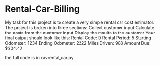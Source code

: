# Rental-Car-Billing
My task for this project is to create a very simple rental car cost estimator. The project is broken into three sections: Collect customer input Calculate the costs from the customer input Display the results to the customer Your final output should look like this: Rental Code: D Rental Period: 5 Starting Odometer: 1234 Ending Odometer: 2222 Miles Driven: 988 Amount Due: $324.40

the full code is in xavrental_car.py
